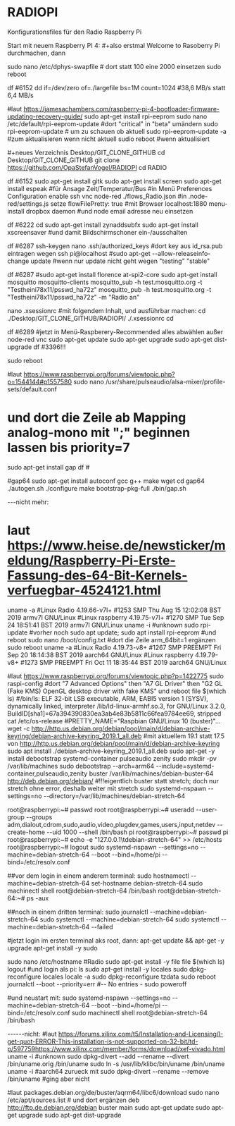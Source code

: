# RADIOPI
Konfigurationsfiles für den Radio Raspberry Pi

Start mit neuem Raspberry PI 4:
#+also erstmal Welcome to Rasoberry Pi durchmachen, dann

sudo nano /etc/dphys-swapfile # dort statt 100 eine 2000 einsetzen
sudo reboot

df #6152
dd if=/dev/zero of=./largefile bs=1M count=1024 #38,6 MB/s statt 6,4 MB/s

#laut https://jamesachambers.com/raspberry-pi-4-bootloader-firmware-updating-recovery-guide/
sudo apt-get install rpi-eeprom
sudo nano /etc/default/rpi-eeprom-update #dort "critical" in "beta" umändern
sudo rpi-eeprom-update # um zu schauen ob aktuell
sudo rpi-eeprom-update -a #zum aktualisieren wenn nicht aktuell
sudio reboot #wenn aktualisiert

#+neues Verzeichnis Desktop/GIT_CLONE_GITHUB
cd Desktop/GIT_CLONE_GITHUB
git clone https://github.com/OpaStefanVogel/RADIOPI
cd RADIO

df #6152
sudo apt-get install gitk
sudo apt-get install screen
sudo apt-get install espeak #für Ansage Zeit/Temperatur/Bus
#in Menü Preferences Configuration enable ssh vnc
node-red ./flows_Radio.json 
#in .node-red/settings.js setze flowFilePretty: true
#mit Browser localhost:1880 menu-install dropbox daemon
#und node email adresse neu einsetzen

df #6222
cd
sudo apt-get install zynaddsubfx
sudo apt-get install xscreensaver #und damit Bildschirmschoner ein-/ausschalten

df #6287
ssh-keygen
nano .ssh/authorized_keys #dort key aus id_rsa.pub eintragen wegen ssh pi@localhost
#sudo apt-get --allow-releaseinfo-change update #wenn nur update nicht geht wegen "testing" "stable"

df #6287
#sudo apt-get install florence at-spi2-core
sudo apt-get install mosquitto mosquitto-clients
mosquitto_sub -h test.mosquitto.org -t "Testheini78x11/psswd_ha72z"
mosquitto_pub -h test.mosquitto.org -t "Testheini78x11/psswd_ha72z" -m "Radio an"


nano .xsessionrc #mit folgendem Inhalt, und ausführbar machen:
cd ./Desktop/GIT_CLONE_GITHUB/RADIOPI/
./.xsessionrc
cd

df #6289
#jetzt in Menü-Raspberery-Recommended alles abwählen außer node-red vnc
sudo apt-get update
sudo apt-get upgrade
sudo apt-get dist-upgrade
df #3396!!!

sudo reboot

#laut https://www.raspberrypi.org/forums/viewtopic.php?p=1544144#p1557580
sudo nano /usr/share/pulseaudio/alsa-mixer/profile-sets/default.conf 
# und dort die Zeile ab Mapping analog-mono mit ";" beginnen lassen bis priority=7


sudo apt-get install gap
df #




#gap64
sudo apt-get install autoconf gcc g++ make wget
cd gap64
./autogen.sh
./configure
make bootstrap-pkg-full
./bin/gap.sh




---nicht mehr:
# laut https://www.heise.de/newsticker/meldung/Raspberry-Pi-Erste-Fassung-des-64-Bit-Kernels-verfuegbar-4524121.html
uname -a #Linux Radio     4.19.66-v7l+ #1253 SMP Thu Aug 15 12:02:08 BST 2019 armv7l GNU/Linux
         #Linux raspberry 4.19.75-v7l+ #1270 SMP Tue Sep 24 18:51:41 BST 2019 armv7l GNU/Linux
uname -i #unknown
sudo rpi-update #vorher noch sudo apt update; sudo apt install rpi-eeprom #und reboot
sudo nano /boot/config.txt #dort die Zeile arm_64bit=1 ergänzen
sudo reboot
uname -a #Linux Radio     4.19.73-v8+ #1267 SMP PREEMPT Fri Sep 20 18:14:38 BST 2019 aarch64 GNU/Linux
         #Linux raspberry 4.19.79-v8+ #1273 SMP PREEMPT Fri Oct 11 18:35:44 BST 2019 aarch64 GNU/Linux


#laut https://www.raspberrypi.org/forums/viewtopic.php?p=1422775
sudo raspi-config #dort "7 Advanced Options" then "A7 GL Driver" then "G2 GL (Fake KMS) OpenGL desktop driver with fake KMS" und reboot
file $(which ls) #/bin/ls: ELF 32-bit LSB executable, ARM, EABI5 version 1 (SYSV), dynamically linked, interpreter /lib/ld-linux-armhf.so.3, for GNU/Linux 3.2.0, BuildID[sha1]=67a394390830ea3ab4e83b5811c66fea9784ee69, stripped
cat /etc/os-release #PRETTY_NAME="Raspbian GNU/Linux 10 (buster)"...
wget -c http://http.us.debian.org/debian/pool/main/d/debian-archive-keyring/debian-archive-keyring_2019.1_all.deb #mit aktuellem 19.1 statt 17.5 von http://http.us.debian.org/debian/pool/main/d/debian-archive-keyring
sudo apt install ./debian-archive-keyring_2019.1_all.deb
sudo apt-get -y install debootstrap systemd-container pulseaudio zenity
sudo mkdir -pv /var/lib/machines
sudo debootstrap --arch=arm64 --include=systemd-container,pulseaudio,zenity buster /var/lib/machines/debian-buster-64 http://deb.debian.org/debian/ 
#!!!eigentlich buster statt stretch; doch nur stretch ohne error, deshalb weiter mit stretch
sudo systemd-nspawn --settings=no --directory=/var/lib/machines/debian-stretch-64

root@raspberrypi:~# passwd root
root@raspberrypi:~# useradd --user-group --groups adm,dialout,cdrom,sudo,audio,video,plugdev,games,users,input,netdev --create-home --uid 1000 --shell /bin/bash pi
root@raspberrypi:~# passwd pi
root@raspberrypi:~# echo -e "127.0.0.1\tdebian-stretch-64" >> /etc/hosts
root@raspberrypi:~# logout
sudo systemd-nspawn --settings=no --machine=debian-stretch-64 --boot --bind=/home/pi --bind=/etc/resolv.conf

##vor dem login in einem anderem terminal:
sudo hostnamectl --machine=debian-stretch-64 set-hostname debian-stretch-64
sudo machinectl shell root@debian-stretch-64 /bin/bash
root@debian-stretch-64:~# ps -aux

##noch in einem dritten terminal:
sudo journalctl --machine=debian-stretch-64
sudo systemctl --machine=debian-stretch-64
sudo systemctl --machine=debian-stretch-64 --failed

#jetzt login im ersten terminal aks root, dann:
apt-get update && apt-get -y upgrade
apt-get install -y sudo

sudo nano /etc/hostname #Radio
sudo apt-get install -y file
file $(which ls)
logout
#und login als pi:
ls
sudo apt-get install -y locales
sudo dpkg-reconfigure locales
locale -a
sudo dpkg-reconfigure tzdata
sudo reboot
journalctl --boot --priority=err #-- No entries -
sudo poweroff

#und neustart mit:
sudo systemd-nspawn --settings=no --machine=debian-stretch-64 --boot --bind=/home/pi --bind=/etc/resolv.conf
sudo machinectl shell root@debian-stretch-64 /bin/bash


------nicht:
#laut https://forums.xilinx.com/t5/Installation-and-Licensing/I-get-quot-ERROR-This-installation-is-not-supported-on-32-bit/td-p/597759https://www.xilinx.com/member/forms/download/xef-vivado.html
uname -i #unknown
sudo dpkg-divert --add --rename --divert /bin/uname.orig /bin/uname
sudo ln -s /usr/lib/klibc/bin/uname /bin/uname
uname -i #aarch64
zurueck mit sudo dpkg-divert --rename --remove /bin/uname #ging aber nicht


#laut packages.debian.org/de/buster/aqrm64/libc6/download
sudo nano /etc/apt/sources.list # und dort ergänzen deb http://ftp.de.debian.org/debian buster main
sudo apt-get update
sudo apt-get upgrade
sudo apt-get dist-upgrade


